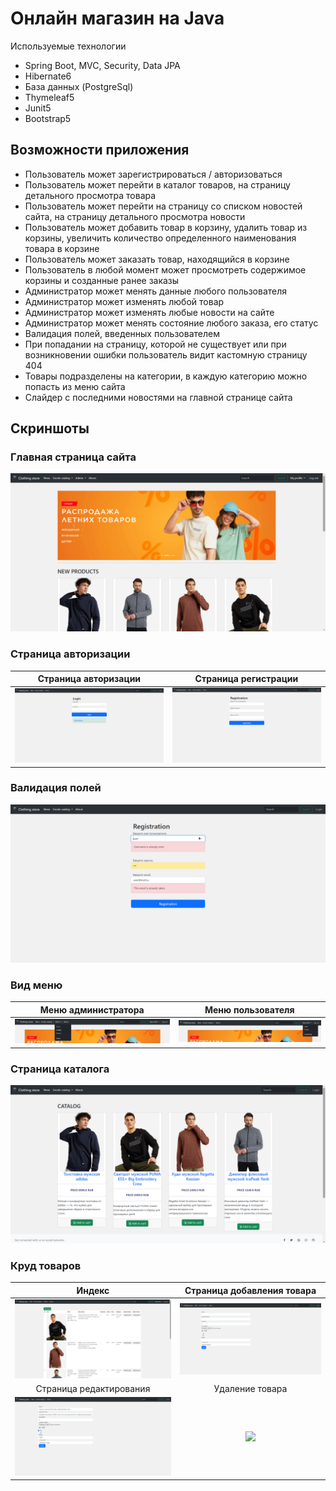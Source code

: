 # Онлайн магазин на Java
Используемые технологии
* Spring Boot, MVC, Security, Data JPA
* Hibernate6
* База данных (PostgreSql)
* Thymeleaf5
* Junit5
* Bootstrap5

## Возможности приложения
* Пользователь может зарегистрироваться / авторизоваться
* Пользователь может перейти в каталог товаров, на страницу детального просмотра товара
* Пользователь может перейти на страницу со списком новостей сайта, на страницу детального просмотра новости
* Пользователь может добавить товар в корзину, удалить товар из корзины,
 увеличить количество определенного наименования товара в корзине
* Пользователь может заказать товар, находящийся в корзине
* Пользователь в любой момент может просмотреть содержимое корзины и созданные ранее заказы
* Администратор может менять данные любого пользователя
* Администратор может изменять любой товар
* Администратор может изменять любые новости на сайте
* Администратор может менять состояние любого заказа, его статус
* Валидация полей, введенных пользователем
* При попадании на страницу, которой не существует или при возникновении ошибки пользователь видит кастомную страницу 404
* Товары подразделены на категории, в каждую категорию можно попасть из меню сайта
* Слайдер с последними новостями на главной странице сайта

## Скриншоты
### Главная страница сайта
![Index](screens/index1.png)

### Страница авторизации
Страница авторизации      |  Страница регистрации
:------------------------:|:-------------------------:
![](screens/login.png)  |  ![](screens/registration.png)

### Валидация полей
![Validation](screens/registration_validate.png)

### Вид меню
Меню администратора      |  Меню пользователя
:------------------------:|:-------------------------:
![](screens/menu_admin.png)  |  ![](screens/menu_user.png)

### Страница каталога
![Catalog](screens/catalog.png)

### Круд товаров
Индекс      |  Страница добавления товара
:------------------------:|:-------------------------:
![](screens/good_index.png)  |  ![](screens/good_add.png)
Страница редактирования      |  Удаление товара
![](screens/good_update.png)  |  ![](screens/cover/46wni.png)